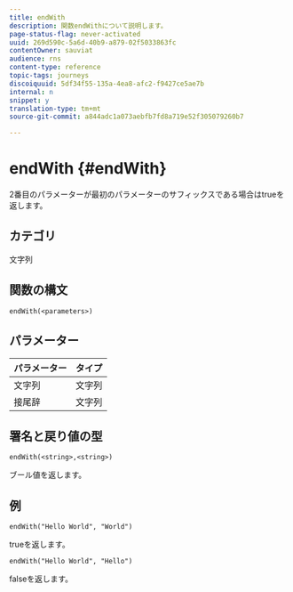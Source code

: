 ```yaml
---
title: endWith
description: 関数endWithについて説明します。
page-status-flag: never-activated
uuid: 269d590c-5a6d-40b9-a879-02f5033863fc
contentOwner: sauviat
audience: rns
content-type: reference
topic-tags: journeys
discoiquuid: 5df34f55-135a-4ea8-afc2-f9427ce5ae7b
internal: n
snippet: y
translation-type: tm+mt
source-git-commit: a844adc1a073aebfb7fd8a719e52f305079260b7

---
```



# endWith {#endWith}

2番目のパラメーターが最初のパラメーターのサフィックスである場合はtrueを返します。

## カテゴリ

文字列

## 関数の構文

`endWith(<parameters>)`

## パラメーター

| パラメーター | タイプ |
|-----------|------------------|
| 文字列 | 文字列 |
| 接尾辞 | 文字列 |

## 署名と戻り値の型

`endWith(<string>,<string>)`

ブール値を返します。

## 例

`endWith("Hello World", "World")`

trueを返します。

`endWith("Hello World", "Hello")`

falseを返します。
